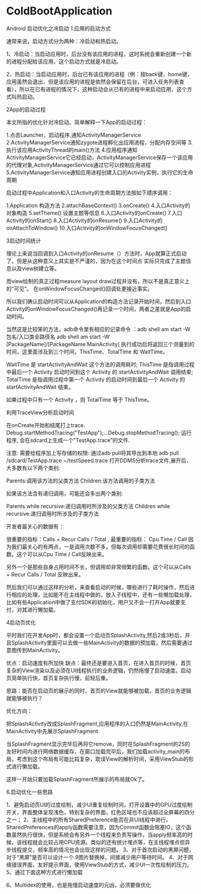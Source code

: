 # ColdBootApplication
Android 启动优化之冷启动
1.应用的启动方式

通常来说，启动方式分为两种：冷启动和热启动。

1、冷启动：当启动应用时，后台没有该应用的进程，这时系统会重新创建一个新的进程分配给该应用，这个启动方式就是冷启动。

2、热启动：当启动应用时，后台已有该应用的进程（例：按back键、home键，应用虽然会退出，但是该应用的进程是依然会保留在后台，可进入任务列表查看），所以在已有进程的情况下，这种启动会从已有的进程中来启动应用，这个方式叫热启动。 

2App的启动过程

本文所指的优化针对冷启动。简单解释一下App的启动过程：

1.点击Launcher，启动程序,通知ActivityManagerService
2.ActivityManagerService通知zygote进程孵化出应用进程，分配内存空间等
3.执行该应用ActivityThread的main()方法
4.应用程序通知ActivityManagerService它已经启动，ActivityManagerService保存一个该应用的代理对象,ActivityManagerService通过它可以控制应用进程
5.ActivityManagerService通知应用进程创建入口的Activity实例，执行它的生命周期

启动过程中Application和入口Activity的生命周期方法按如下顺序调用：

1.Application 构造方法
2.attachBaseContext()
3.onCreate()
4.入口Activity的对象构造
5.setTheme() 设置主题等信息
6.入口Activity的onCreate()
7.入口Activity的onStart()
8.入口Activity的onResume()
9.入口Activity的onAttachToWindow()
10.入口Activity的onWindowFocusChanged()



3启动时间统计

理论上来说当回调到入口Activity的onResume（）方法时，App就算正式启动了，但是从这种意义上其实是不严谨的，因为在这个时间点
实际只完成了主题信息以及view树建立等。

而view绘制的真正过程measure layout draw过程并没有，所以不是真正意义上的“可见”。 在onWindowFocusChanged()回调处更接近事实。

所以我们确认启动时间可以从Application的构造方法记录开始时间，然后到入口Activity的onWindowFocusChanged()再记录一个时间，两者之差就是App的启动时间。

当然这是比较笨的方法，adb命令里有相应的记录命令 ：adb shell am start -W 包名/入口类全路径名
adb shell am start -W [PackageName]/[PackageName.MainActivity]
执行成功后将返回三个测量到的时间，这里面涉及到三个时间，ThisTime、TotalTime 和 WaitTime。

WaitTime 是 startActivityAndWait 这个方法的调用耗时;
ThisTime 是指调用过程中最后一个 Activity 启动时间到这个 Activity 的 startActivityAndWait 调用结束;
TotalTime 是指调用过程中第一个 Activity 的启动时间到最后一个 Activity 的 startActivityAndWait 结束。

如果过程中只有一个 Activity ，则 TotalTime 等于 ThisTime。

利用TraceView分析启动时间

在onCreate开始和结尾打上trace.
Debug.startMethodTracing("TestApp");...Debug.stopMethodTracing();
运行程序, 会在sdcard上生成一个”TestApp.trace”的文件. 

注意: 需要给程序加上写存储的权限:
<uses-permission android:name="android.permission.WRITE_EXTERNAL_STORAGE"/>
通过adb pull将其导出到本地
adb pull /sdcard/TestApp.trace ~/testSpeed.trace
打开DDMS分析trace文件,展开后，大多数有以下两个类别:

Parents:调用该方法的父类方法 
Children:该方法调用的子类方法 

如果该方法含有递归调用，可能还会多出两个类别: 

Parents while recursive:递归调用时所涉及的父类方法 
Children while recursive:递归调用时所涉及的子类方法

开发者最关心的数据有： 

很重要的指标：Calls + Recur Calls / Total , 最重要的指标： Cpu Time / Call 
因为我们最关心的有两点，一是调用次数不多，但每次调用却需要花费很长时间的函数。这个可以从Cpu Time / Call反映出来。

另外一个是那些自身占用时间不长，但调用却非常频繁的函数。这个可以从Calls + Recur Calls / Total 反映出来。

然后我们可以通过这样的分析，来查看启动的时候，哪些进行了耗时操作，然后进行相应的处理，比如能不在主线程中做的，放入子线程中，还有一些懒加载处理，比如有些Application中做了支付SDK的初始化，用户又不会一打开App就要支付，对其进行懒加载。

4启动页优化

平时我们在开发App时，都会设置一个启动页SplashActivity,然后2或3秒后，并且SplashActivity里面可以去做一些MainActivity的数据的预加载，然后需要通过意图传到MainActivity。 

优点：启动速度有所加快 
缺点：最终还是要进入首页，在进入首页的时候，首页复杂的View渲染以及必须在UI线程执行的业务逻辑，仍然拖慢了启动速度。启动页简单执行快，首页复杂执行慢，前轻后重。

思路：能否在启动页的展示的同时，首页的View就能够被加载，首页的业务逻辑就能够被执行？

优化方向： 

把SplashActivity改成SplashFragment,应用程序的入口仍然是MainActivity,在MainActivity中先展示SplashFragment

当SplashFragment显示完毕后再将它remove，同时在SplashFragment的2S的友好时间内进行网络数据缓存，在窗口加载完毕后，我们加载activity_main的布局，考虑到这个布局有可能比较复杂，耽误View的解析时间，采用ViewStub的形式进行懒加载。

这样一开始只要加载SplashFragment所展示的布局就Ok了。


6.启动优化一些思路


1、避免启动页UI的过度绘制，减少UI重复绘制时间，打开设置中的GPU过度绘制开关，界面整体呈现浅色，特别复杂的界面，红色区域也不应该超过全屏幕的四分之一； 
2、主线程中的所有SharedPreference能否在非UI线程中进行，SharedPreferences的apply函数需要注意，因为Commit函数会阻塞IO，这个函数虽然执行很快，但是系统会有另外一个线程来负责写操作，当apply频率高的时候，该线程就会比较占用CPU资源。类似的还有统计埋点等，在主线程埋点但异步线程提交，频率高的情况也会出现这样的问题。 
3、对于首次启动的黑屏问题，对于“黑屏”是否可以设计一个.9图片替换掉，间接减少用户等待时间。 
4、对于网络错误界面，友好提示界面，使用ViewStub的方式，减少UI一次性绘制的压力。 
5、通过下面这种方式进行懒加载

6、Multidex的使用，也是拖慢启动速度的元凶，必须要做优化
